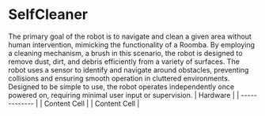 # SelfCleaner
The primary goal of the robot is to navigate and clean a given area without human intervention, mimicking the functionality of a Roomba. By employing a cleaning mechanism, a brush in this scenario, the robot is designed to remove dust, dirt, and debris efficiently from a variety of surfaces. The robot uses a sensor to identify and navigate around obstacles, preventing collisions and ensuring smooth operation in cluttered environments. Designed to be simple to use, the robot operates independently once powered on, requiring minimal user input or supervision.
| Hardware  |
| ------------- | 
| Content Cell  |
| Content Cell  | 
